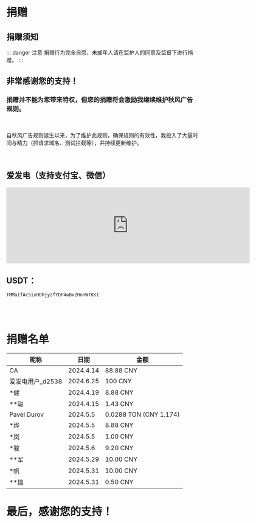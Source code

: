 # 捐赠

## 捐赠须知

::: danger 注意
捐赠行为完全自愿，未成年人请在监护人的同意及监督下进行捐赠。
:::

## 非常感谢您的支持！
### 捐赠并不能为您带来特权，但您的捐赠将会激励我继续维护秋风广告规则。

<br>

自秋风广告规则诞生以来，为了维护此规则，确保规则的有效性，我投入了大量时间与精力（抓请求域名、测试拦截等），并持续更新维护。

<br>

## 爱发电（支持支付宝、微信）

<iframe src="https://afdian.net/leaflet?slug=AdsRule" width="640" scrolling="no" height="200" frameborder="0"></iframe>

## USDT：
```USDT-Trc20
TMMaifAc5ixHDhjy2fYDP4wBxZHnnW7KK1
```

<br>
<br>

# 捐赠名单

| 昵称                    | 日期        | 金额            |
|-----------------------|------------|-----------------|
| CA                    | 2024.4.14  | 88.88 CNY       |
| 爱发电用户_d2538       | 2024.6.25  | 100 CNY         |
| *健                   | 2024.4.19  | 8.88 CNY        |
| **聪                  | 2024.4.15  | 1.43 CNY        |
| Pavel Durov           | 2024.5.5   | 0.0288 TON (CNY 1.174) |
| *烨                   | 2024.5.5   | 8.88 CNY        |
| *岚                   | 2024.5.5   | 1.00 CNY        |
| *骏                   | 2024.5.6   | 9.20 CNY        |
| **军                  | 2024.5.29  | 10.00 CNY       |
| *帆                   | 2024.5.31  | 10.00 CNY       |
| **瑞                  | 2024.5.31  | 0.50 CNY        |


# 最后，感谢您的支持！